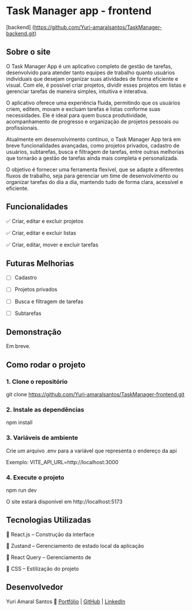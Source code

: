 # Task Manager app - frontend 

[backend]
(https://github.com/Yuri-amaralsantos/TaskManager-backend.git)

## Sobre o site

O Task Manager App é um aplicativo completo de gestão de tarefas, desenvolvido para atender tanto equipes de trabalho quanto usuários individuais que desejam organizar suas atividades de forma eficiente e visual. Com ele, é possível criar projetos, dividir esses projetos em listas e gerenciar tarefas de maneira simples, intuitiva e interativa.

O aplicativo oferece uma experiência fluida, permitindo que os usuários criem, editem, movam e excluam tarefas e listas conforme suas necessidades. Ele é ideal para quem busca produtividade, acompanhamento de progresso e organização de projetos pessoais ou profissionais.

Atualmente em desenvolvimento contínuo, o Task Manager App terá em breve funcionalidades avançadas, como projetos privados, cadastro de usuários, subtarefas, busca e filtragem de tarefas, entre outras melhorias que tornarão a gestão de tarefas ainda mais completa e personalizada.

O objetivo é fornecer uma ferramenta flexível, que se adapte a diferentes fluxos de trabalho, seja para gerenciar um time de desenvolvimento ou organizar tarefas do dia a dia, mantendo tudo de forma clara, acessível e eficiente.

## Funcionalidades

✅ Criar, editar e excluir projetos

✅ Criar, editar e excluir listas

✅ Criar, editar, mover e excluir tarefas

## Futuras Melhorias

- [ ]  Cadastro

- [ ]  Projetos privados

- [ ]  Busca e filtragem de tarefas

- [ ]  Subtarefas

## Demonstração

Em breve.

## Como rodar o projeto

### 1. Clone o repositório

git clone https://github.com/Yuri-amaralsantos/TaskManager-frontend.git

### 2. Instale as dependências

npm install

### 3. Variáveis de ambiente

Crie um arquivo .env para a variável que representa o endereço da api

Exemplo: VITE_API_URL=http://localhost:3000

### 4. Execute o projeto

npm run dev

O site estará disponível em http://localhost:5173


## Tecnologias Utilizadas

🔹 React.js – Construção da interface

🔹 Zustand – Gerenciamento de estado local da aplicação

🔹 React Query – Gerenciamento de 

🔹 CSS – Estilização do projeto

## Desenvolvedor

Yuri Amaral Santos
🚀 [Portfólio](https://yuri-amaral-santos-portfolio.vercel.app)
 | [GitHub](https://github.com/Yuri-amaralsantos)
 | [LinkedIn](https://www.linkedin.com/in/yuri-amaral-santos-17264a25b)
